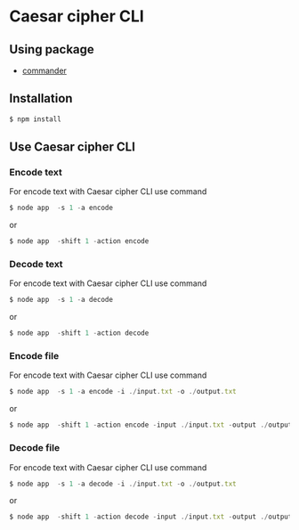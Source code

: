 # Caesar cipher CLI

## Using package

- [commander](https://www.npmjs.com/package/commander)

## Installation
```js
$ npm install
```

## Use Caesar cipher CLI

### Encode text
For encode text with Caesar cipher CLI use command 
```js
$ node app  -s 1 -a encode
```
or 
```js
$ node app  -shift 1 -action encode 
```

### Decode text
For encode text with Caesar cipher CLI use command 
```js
$ node app  -s 1 -a decode
```
or 
```js
$ node app  -shift 1 -action decode 
```

### Encode file
For encode text with Caesar cipher CLI use command 
```js
$ node app  -s 1 -a encode -i ./input.txt -o ./output.txt
```
or 
```js
$ node app  -shift 1 -action encode -input ./input.txt -output ./output.txt
```

### Decode file
For encode text with Caesar cipher CLI use command 
```js
$ node app  -s 1 -a decode -i ./input.txt -o ./output.txt
```
or 
```js
$ node app  -shift 1 -action decode -input ./input.txt -output ./output.txt
```

